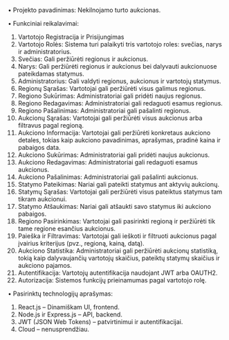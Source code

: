 •	Projekto pavadinimas: Nekilnojamo turto aukcionas.

•	Funkciniai reikalavimai: 
1.	Vartotojo Registracija ir Prisijungimas
2.	Vartotojo Rolės: Sistema turi palaikyti tris vartotojo roles: svečias, narys ir administratorius.
3.	Svečias: Gali peržiūrėti regionus ir aukcionus.
4.	Narys: Gali peržiūrėti regionus ir aukcionus bei dalyvauti aukcionuose pateikdamas statymus.
5.	Administratorius: Gali valdyti regionus, aukcionus ir vartotojų statymus.
6.	Regionų Sąrašas: Vartotojai gali peržiūrėti visus galimus regionus.
7.	Regiono Sukūrimas: Administratoriai gali pridėti naujus regionus.
8.	Regiono Redagavimas: Administratoriai gali redaguoti esamus regionus.
9.	Regiono Pašalinimas: Administratoriai gali pašalinti regionus.
10.	Aukcionų Sąrašas: Vartotojai gali peržiūrėti visus aukcionus arba filtravus pagal regioną.
11.	Aukciono Informacija: Vartotojai gali peržiūrėti konkretaus aukciono detales, tokias kaip aukciono pavadinimas, aprašymas, pradinė kaina ir pabaigos data.
12.	Aukciono Sukūrimas: Administratoriai gali pridėti naujus aukcionus.
13.	Aukciono Redagavimas: Administratoriai gali redaguoti esamus aukcionus.
14.	Aukciono Pašalinimas: Administratoriai gali pašalinti aukcionus.
15.	Statymo Pateikimas: Nariai gali pateikti statymus ant aktyvių aukcionų.
16.	Statymų Sąrašas: Vartotojai gali peržiūrėti visus pateiktus statymus tam tikram aukcionui.
17.	Statymo Atšaukimas: Nariai gali atšaukti savo statymus iki aukciono pabaigos.
18.	Regiono Pasirinkimas: Vartotojai gali pasirinkti regioną ir peržiūrėti tik tame regione esančius aukcionus.
19.	Paieška ir Filtravimas: Vartotojai gali ieškoti ir filtruoti aukcionus pagal įvairius kriterijus (pvz., regioną, kainą, datą).
20.	Aukciono Statistika: Administratoriai gali peržiūrėti aukcionų statistiką, tokią kaip dalyvaujančių vartotojų skaičius, pateiktų statymų skaičius ir aukciono pajamos.
21.	Autentifikacija: Vartotojų autentifikacija naudojant JWT arba OAUTH2.
22.	Autorizacija: Sistemos funkcijų prieinamumas pagal vartotojo rolę.
    
•	 Pasirinktų technologijų aprašymas:
1.	React.js – Dinamiškam UI, frontend.
2.	Node.js ir Express.js – API, backend.
3.	JWT (JSON Web Tokens) – patvirtinimui ir autentifikacijai.
4.	Cloud – nenusprendžiau.
 

